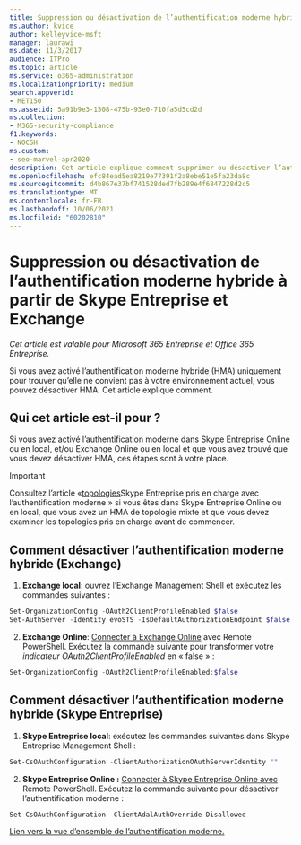 ```yaml
---
title: Suppression ou désactivation de l’authentification moderne hybride à partir de Skype Entreprise et Exchange
ms.author: kvice
author: kelleyvice-msft
manager: laurawi
ms.date: 11/3/2017
audience: ITPro
ms.topic: article
ms.service: o365-administration
ms.localizationpriority: medium
search.appverid:
- MET150
ms.assetid: 5a91b9e3-1508-475b-93e0-710fa5d5cd2d
ms.collection:
- M365-security-compliance
f1.keywords:
- NOCSH
ms.custom:
- seo-marvel-apr2020
description: Cet article explique comment supprimer ou désactiver l’authentification moderne hybride de Skype Entreprise et Exchange.
ms.openlocfilehash: efc84ead5ea8219e77391f2a8ebe51e5fa23da8c
ms.sourcegitcommit: d4b867e37bf741528ded7fb289e4f6847228d2c5
ms.translationtype: MT
ms.contentlocale: fr-FR
ms.lasthandoff: 10/06/2021
ms.locfileid: "60202810"
---
```

# <a name="removing-or-disabling-hybrid-modern-authentication-from-skype-for-business-and-exchange"></a>Suppression ou désactivation de l’authentification moderne hybride à partir de Skype Entreprise et Exchange

*Cet article est valable pour Microsoft 365 Entreprise et Office 365 Entreprise.*

Si vous avez activé l’authentification moderne hybride (HMA) uniquement pour trouver qu’elle ne convient pas à votre environnement actuel, vous pouvez désactiver HMA. Cet article explique comment.
  
## <a name="who-is-this-article-for"></a>Qui cet article est-il pour ?

Si vous avez activé l’authentification moderne dans Skype Entreprise Online ou en local, et/ou Exchange Online ou en local et que vous avez trouvé que vous devez désactiver HMA, ces étapes sont à votre place.

> [!IMPORTANT]
> Consultez l’article «[topologies](/skypeforbusiness/plan-your-deployment/modern-authentication/topologies-supported)Skype Entreprise pris en charge avec l’authentification moderne » si vous êtes dans Skype Entreprise Online ou en local, que vous avez un HMA de topologie mixte et que vous devez examiner les topologies pris en charge avant de commencer.
  
## <a name="how-to-disable-hybrid-modern-authentication-exchange"></a>Comment désactiver l’authentification moderne hybride (Exchange)

1. **Exchange local**: ouvrez l’Exchange Management Shell et exécutez les commandes suivantes : 

```powershell
Set-OrganizationConfig -OAuth2ClientProfileEnabled $false
Set-AuthServer -Identity evoSTS -IsDefaultAuthorizationEndpoint $false
```

2. **Exchange Online**: [Connecter à Exchange Online](/powershell/exchange/connect-to-exchange-online-powershell) avec Remote PowerShell. Exécutez la commande suivante pour transformer votre  *indicateur OAuth2ClientProfileEnabled*  en « false » :

```powershell    
Set-OrganizationConfig -OAuth2ClientProfileEnabled:$false
```
    
## <a name="how-to-disable-hybrid-modern-authentication-skype-for-business"></a>Comment désactiver l’authentification moderne hybride (Skype Entreprise)

1. **Skype Entreprise local**: exécutez les commandes suivantes dans Skype Entreprise Management Shell :

```powershell
Set-CsOAuthConfiguration -ClientAuthorizationOAuthServerIdentity ""
```

2. **Skype Entreprise Online :** [Connecter à Skype Entreprise Online avec](manage-skype-for-business-online-with-microsoft-365-powershell.md) Remote PowerShell. Exécutez la commande suivante pour désactiver l’authentification moderne :

```powershell    
Set-CsOAuthConfiguration -ClientAdalAuthOverride Disallowed
```

[Lien vers la vue d’ensemble de l’authentification moderne.](hybrid-modern-auth-overview.md) 
